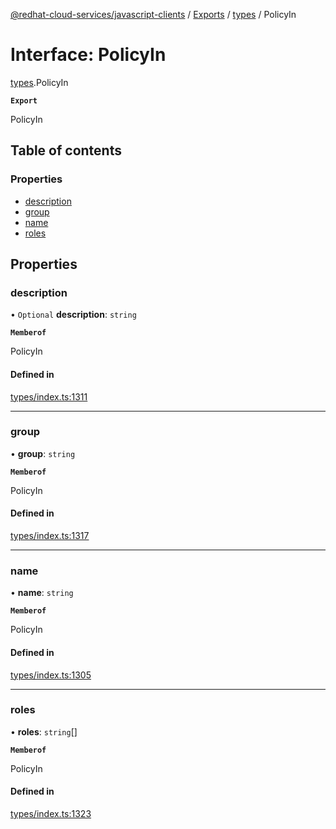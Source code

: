 [@redhat-cloud-services/javascript-clients](../README.md) / [Exports](../modules.md) / [types](../modules/types.md) / PolicyIn

# Interface: PolicyIn

[types](../modules/types.md).PolicyIn

**`Export`**

PolicyIn

## Table of contents

### Properties

- [description](types.PolicyIn.md#description)
- [group](types.PolicyIn.md#group)
- [name](types.PolicyIn.md#name)
- [roles](types.PolicyIn.md#roles)

## Properties

### description

• `Optional` **description**: `string`

**`Memberof`**

PolicyIn

#### Defined in

[types/index.ts:1311](https://github.com/RedHatInsights/javascript-clients/blob/main/packages/rbac/types/index.ts#L1311)

___

### group

• **group**: `string`

**`Memberof`**

PolicyIn

#### Defined in

[types/index.ts:1317](https://github.com/RedHatInsights/javascript-clients/blob/main/packages/rbac/types/index.ts#L1317)

___

### name

• **name**: `string`

**`Memberof`**

PolicyIn

#### Defined in

[types/index.ts:1305](https://github.com/RedHatInsights/javascript-clients/blob/main/packages/rbac/types/index.ts#L1305)

___

### roles

• **roles**: `string`[]

**`Memberof`**

PolicyIn

#### Defined in

[types/index.ts:1323](https://github.com/RedHatInsights/javascript-clients/blob/main/packages/rbac/types/index.ts#L1323)
